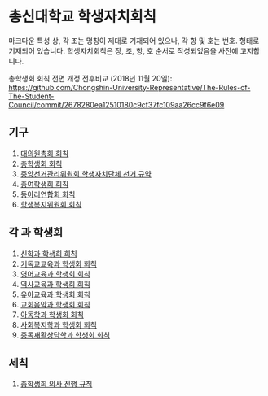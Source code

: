 # 총신대학교 학생자치회칙
마크다운 특성 상, 각 조는 명칭이 제대로 기재되어 있으나, 각 항 및 호는 번호. 형태로 기재되어 있습니다.
학생자치회칙은 장, 조, 항, 호 순서로 작성되었음을 사전에 고지합니다.

총학생회 회칙 전면 개정 전후비교 (2018년 11월 20일):<br>https://github.com/Chongshin-University-Representative/The-Rules-of-The-Student-Council/commit/2678280ea12510180c9cf37fc109aa26cc9f6e09

## 기구

1. [대의원총회 회칙](대의원총회.md)
2. [총학생회 회칙](총학생회.md)
3. [중앙선거관리위원회 학생자치단체 선거 규약](중앙선거관리위원회.md)
4. [총여학생회 회칙](총여학생회.md)
5. [동아리연합회 회칙](동아리연합회.md)
6. [학생복지위원회 회칙](학생복지위원회.md)

## 각 과 학생회

1. [신학과 학생회 회칙](신학과.md)
2. [기독교교육과 학생회 회칙](기독교교육과.md)
3. [영어교육과 학생회 회칙](영어교육과.md)
4. [역사교육과 학생회 회칙](역사교육과.md)
5. [유아교육과 학생회 회칙](유아교육과.md)
6. [교회음악과 학생회 회칙](교회음악과.md)
7. [아동학과 학생회 회칙](아동학과.md)
8. [사회복지학과 학생회 회칙](사회복지학과.md)
9. [중독재활상담학과 학생회 회칙](중독재활상담학과.md)

## 세칙

1. [총학생회 의사 진행 규칙](의사진행규칙.md)
